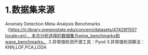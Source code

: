 # 1.数据集来源
Anomaly Detection Meta-Analysis Benchmarks（https://ir.library.oregonstate.edu/concern/datasets/47429f155?locale=en），本次分析选择的数据集为wine_benchmarks和wave_benchmarks。
2.异常值检测开源工具：Pyod
3.异常值检测算法：KNN,LOF,PCA,LODA

